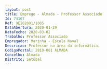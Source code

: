 ```yaml
--- 
layout: post
title: Emprego - Almada - Professor Associado
Id: 74167
Ref: OE202001/1085
DataAbertura: 2020-01-29
DataFecho: 2020-03-02
Trabalho: Professor Associado
Empregador: Marinha - Escola Naval
Descricao: Professor na área da informática.
CodigoPostal: 2810-001 ALMADA
Concelho: Almada
Distrito: Setúbal
--- 
```

